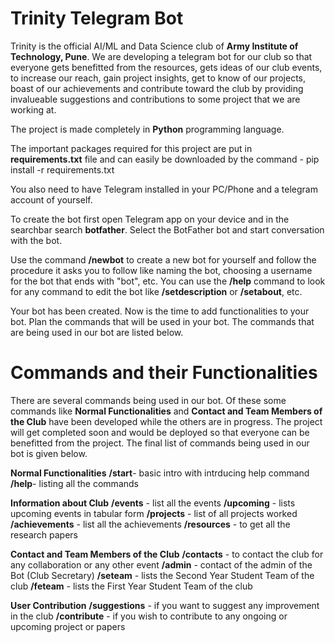 # Trinity Telegram Bot
Trinity is the official AI/ML and Data Science club of **Army Institute of Technology, Pune**. We are developing a telegram bot for our club so that everyone gets benefitted from the resources, gets ideas of our club events, to increase our reach, gain project insights, get to know of our projects, boast of our achievements and contribute toward the club by providing invalueable suggestions and contributions to some project that we are working at.

The project is made completely in **Python** programming language.

The important packages required for this project are put in **requirements.txt** file and can easily be downloaded by the command - 
  pip install -r requirements.txt

You also need to have Telegram installed in your PC/Phone and a telegram account of yourself.

To create the bot first open Telegram app on your device and in the searchbar search **botfather**. Select the BotFather bot and start conversation with the bot.

Use the command **/newbot** to create a new bot for yourself and follow the procedure it asks you to follow like naming the bot, choosing a username for the bot that ends with "bot", etc.
You can use the **/help** command to look for any command to edit the bot like **/setdescription** or **/setabout**, etc.

Your bot has been created. Now is the time to add functionalities to your bot. Plan the commands that will be used in your bot. The commands that are being used in our bot are listed below.

# Commands and their Functionalities
There are several commands being used in our bot. Of these some commands like **Normal Functionalities** and **Contact and Team Members of the Club** have been developed while the others are in progress. The project will get completed soon and would be deployed so that everyone can be benefitted from the project. The final list of commands being used in our bot is given below.       
        
**Normal Functionalities**
**/start**- basic intro with intrducing help command
**/help**- listing all the commands

**Information about Club**
**/events** - list all the events
**/upcoming** - lists upcoming events in tabular form
**/projects** - list of all projects worked
**/achievements** - list all the achievements
**/resources** - to get all the research papers

**Contact and Team Members of the Club**
**/contacts** - to contact the club for any collaboration or any other event
**/admin** - contact of the admin of the Bot (Club Secretary)
**/seteam** - lists the Second Year Student Team of the club
**/feteam** - lists the First Year Student Team of the club

**User Contribution**
**/suggestions** - if you want to suggest any improvement in the club
**/contribute** - if you wish to contribute to any ongoing or upcoming project or papers
